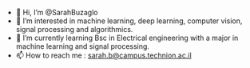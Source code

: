 - 👋 Hi, I’m @SarahBuzaglo
- 👀 I’m interested in machine learning, deep learning, computer vision, signal processing and algorithmics.
- 🌱 I’m currently learning Bsc in Electrical engineering with a major in machine learning and signal processing.
- 📫 How to reach me : sarah.b@campus.technion.ac.il

<!---
SarahBuzaglo/SarahBuzaglo is a ✨ special ✨ repository because its `README.md` (this file) appears on your GitHub profile.
You can click the Preview link to take a look at your changes.
--->
